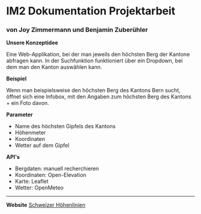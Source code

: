 # IM2 Dokumentation Projektarbeit
### von Joy Zimmermann und Benjamin Zuberühler
**Unsere Konzeptidee** 

Eine Web-Applikation, bei der man jeweils den höchsten Berg der Kantone abfragen kann. In der Suchfunktion funktioniert über ein Dropdown, bei dem man den Kanton auswählen kann.

**Beispiel**

Wenn man beispielsweise den höchsten Berg des Kantons Bern sucht, öffnet sich eine Infobox, mit den Angaben zum höchsten Berg des Kantons + ein Foto davon.

**Parameter**

- Name des höchsten Gipfels des Kantons
- Höhenmeter
- Koordinaten
- Wetter auf dem Gipfel

**API's**

- Bergdaten: manuell recherchieren
- Koordinaten: Open-Elevation
- Karte: Leaflet
- Wetter: OpenMeteo

---

 **Website** [Schweizer Höhenlinien](https://mmp-im2.benizubi.ch)
